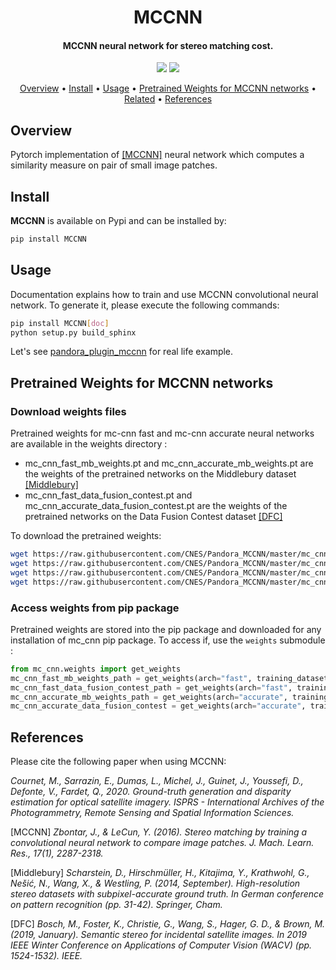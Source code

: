<h1 align="center"> MCCNN </h1>

<h4 align="center">MCCNN neural network for stereo matching cost.</h4>

<p align="center">
  <a href="https://github.com/CNES/Pandora_MCCNN/actions"> <img src="https://github.com/CNES/Pandora_MCCNN/actions/workflows/mccnn_ci.yml/badge.svg?branch=master"></a>
  <a href="https://opensource.org/licenses/Apache-2.0/"><img src="https://img.shields.io/badge/License-Apache%202.0-blue.svg"></a>
</p>

<p align="center">
  <a href="#overview">Overview</a> •
  <a href="#install">Install</a> •
  <a href="#usage">Usage</a> •
  <a href="#usage">Pretrained Weights for MCCNN networks</a> •
  <a href="#related">Related</a> •
  <a href="#references">References</a>
</p>

## Overview

Pytorch implementation of [[MCCNN]](#1.) neural network which computes a similarity measure on pair of small image patches.

## Install

**MCCNN** is available on Pypi and can be installed by:

```bash
pip install MCCNN
```

## Usage

Documentation explains how to train and use MCCNN convolutional neural network.
To generate it, please execute the following commands:

```bash
pip install MCCNN[doc]
python setup.py build_sphinx
```

Let's see [pandora_plugin_mccnn](https://github.com/CNES/Pandora_plugin_mccnn) for real life example.

## Pretrained Weights for MCCNN networks

### Download weights files

Pretrained weights for mc-cnn fast and mc-cnn accurate neural networks are available in the weights directory :
-  mc_cnn_fast_mb_weights.pt and mc_cnn_accurate_mb_weights.pt are the weights of the pretrained networks on the Middlebury dataset [[Middlebury]](#Middlebury)
-  mc_cnn_fast_data_fusion_contest.pt and mc_cnn_accurate_data_fusion_contest.pt are the weights of the pretrained networks on the Data Fusion Contest dataset [[DFC]](#DFC)

To download the pretrained weights:

```bash
wget https://raw.githubusercontent.com/CNES/Pandora_MCCNN/master/mc_cnn/weights/mc_cnn_fast_mb_weights.pt
wget https://raw.githubusercontent.com/CNES/Pandora_MCCNN/master/mc_cnn/weights/mc_cnn_fast_data_fusion_contest.pt
wget https://raw.githubusercontent.com/CNES/Pandora_MCCNN/master/mc_cnn/weights/mc_cnn_accurate_mb_weights.pt
wget https://raw.githubusercontent.com/CNES/Pandora_MCCNN/master/mc_cnn/weights/mc_cnn_accurate_data_fusion_contest.pt
```

### Access weights from pip package

Pretrained weights are stored into the pip package and downloaded for any installation of mc_cnn pip package.
To access if, use the `weights` submodule :

```python
from mc_cnn.weights import get_weights
mc_cnn_fast_mb_weights_path = get_weights(arch="fast", training_dataset="middlebury")
mc_cnn_fast_data_fusion_contest_path = get_weights(arch="fast", training_dataset="dfc")
mc_cnn_accurate_mb_weights_path = get_weights(arch="accurate", training_dataset="middlebury")
mc_cnn_accurate_data_fusion_contest = get_weights(arch="accurate", training_dataset="dfc")
```

## References

Please cite the following paper when using MCCNN:
   
*Cournet, M., Sarrazin, E., Dumas, L., Michel, J., Guinet, J., Youssefi, D., Defonte, V., Fardet, Q., 2020. Ground-truth generation and disparity estimation for optical satellite imagery. ISPRS - International Archives of the Photogrammetry, Remote Sensing and Spatial Information Sciences.*

<a id="1.">[MCCNN]</a> 
*Zbontar, J., & LeCun, Y. (2016). Stereo matching by training a convolutional neural network to compare image patches. J. Mach. Learn. Res., 17(1), 2287-2318.*

<a id="Middlebury">[Middlebury]</a> 
*Scharstein, D., Hirschmüller, H., Kitajima, Y., Krathwohl, G., Nešić, N., Wang, X., & Westling, P. (2014, September). High-resolution stereo datasets with subpixel-accurate ground truth. In German conference on pattern recognition (pp. 31-42). Springer, Cham.*

<a id="DFC">[DFC]</a> 
*Bosch, M., Foster, K., Christie, G., Wang, S., Hager, G. D., & Brown, M. (2019, January). Semantic stereo for incidental satellite images. In 2019 IEEE Winter Conference on Applications of Computer Vision (WACV) (pp. 1524-1532). IEEE.*
